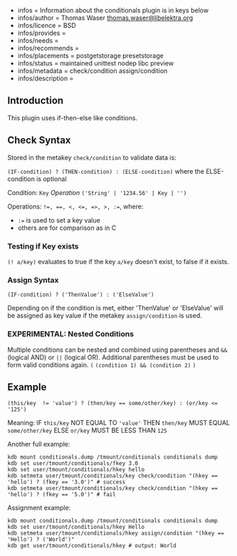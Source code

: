 - infos = Information about the conditionals plugin is in keys below
- infos/author = Thomas Waser <thomas.waser@libelektra.org>
- infos/licence = BSD
- infos/provides =
- infos/needs =
- infos/recommends =
- infos/placements = postgetstorage presetstorage
- infos/status = maintained unittest nodep libc preview
- infos/metadata = check/condition assign/condition
- infos/description =

## Introduction ##

This plugin uses if-then-else like conditions.

## Check Syntax ##

Stored in the metakey `check/condition` to validate data is:

`(IF-condition) ? (THEN-condition) : (ELSE-condition)` where the ELSE-condition is optional

Condition:  `Key` *Operation* `('String' | '1234.56' | Key | '')`

Operations: `!=, ==, <, <=, =>, >, :=`, where:

- `:=` is used to set a key value
- others are for comparison as in C

### Testing if Key exists ###

`(! a/key)` evaluates to true if the key `a/key` doesn't exist, to false if it exists.

### Assign Syntax ###

`(IF-condition) ? ('ThenValue') : ('ElseValue')`

Depending on if the condition is met, either 'ThenValue' or 'ElseValue' will be assigned as key value if the metakey `assign/condition` is used.

### EXPERIMENTAL: Nested Conditions ###

Multiple conditions can be nested and combined using parentheses and `&&` (logical AND) or `||` (logical OR). Additional parentheses must be used to form valid conditions again. `(` `(condition 1) && (condition 2)` `)`

## Example ##

`(this/key  != 'value') ? (then/key == some/other/key) : (or/key <= '125')` 

Meaning: IF `this/key` NOT EQUAL TO `'value'` THEN `then/key` MUST EQUAL `some/other/key` ELSE `or/key` MUST BE LESS THAN `125`


Another full example:

	kdb mount conditionals.dump /tmount/conditionals conditionals dump
	kdb set user/tmount/conditionals/fkey 3.0
	kdb set user/tmount/conditionals/hkey hello
	kdb setmeta user/tmount/conditionals/key check/condition "(hkey == 'hello') ? (fkey == '3.0')" # success
	kdb setmeta user/tmount/conditionals/key check/condition "(hkey == 'hello') ? (fkey == '5.0')" # fail

Assignment example:

	kdb mount conditionals.dump /tmount/conditionals conditionals dump
	kdb set user/tmount/conditionals/hkey Hello
	kdb setmeta user/tmount/conditionals/hkey assign/condition "(hkey == 'Hello') ? ('World')"
	kdb get user/tmount/conditionals/hkey # output: World
